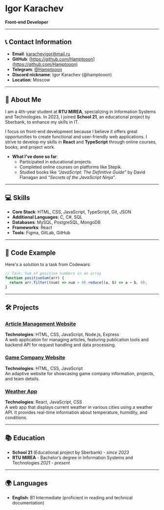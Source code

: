 # Igor Karachev

**Front-end Developer**

---

## 📞 Contact Information

- **Email**: [karachevigor@mail.ru](mailto:karachevigor@mail.ru)
- **GitHub**: [https://github.com/Hamptooon](https://github.com/Hamptooon)
- **Telegram**: [@Hamptooon](https://t.me/Hamptooon)
- **Discord nickname**: Igor Karachev (@hamptooon)
- **Location**: Moscow

---

## 🎯 About Me

I am a 4th-year student at **RTU MIREA**, specializing in Information Systems and Technologies. In 2023, I joined **School 21**, an educational project by Sberbank, to enhance my skills in IT.

I focus on front-end development because I believe it offers great opportunities to create functional and user-friendly web applications. I strive to develop my skills in **React** and **TypeScript** through online courses, books, and project work.

- **What I've done so far**:
  - Participated in educational projects.
  - Completed online courses on platforms like Stepik.
  - Studied books like _“JavaScript: The Definitive Guide”_ by David Flanagan and _“Secrets of the JavaScript Ninja”_.

---

## 💻 Skills

- **Core Stack**: HTML, CSS, JavaScript, TypeScript, Git, JSON
- **Additional Languages**: C, C#, SQL
- **Databases**: MySQL, PostgreSQL, MongoDB
- **Frameworks**: React
- **Tools**: Figma, GitLab, GitHub

---

## 🧩 Code Example

Here's a solution to a task from Codewars:

```javascript
// Task: Sum of positive numbers in an array
function positiveSum(arr) {
  return arr.filter((num) => num > 0).reduce((a, b) => a + b, 0);
}
```

---

## 🛠️ Projects

### [Article Management Website](https://github.com/Hamptooon/article-management-website)

**Technologies**: HTML, CSS, JavaScript, Node.js, Express  
A web application for managing articles, featuring publication tools and backend API for request handling and data processing.

### [Game Company Website](https://github.com/Hamptooon/game-company-website)

**Technologies**: HTML, CSS, JavaScript  
An adaptive website for showcasing game company information, projects, and team details.

### [Weather App](https://github.com/Hamptooon/weather-app-react)

**Technologies**: React, JavaScript, CSS  
A web app that displays current weather in various cities using a weather API. It provides real-time information about temperature, humidity, and conditions.

---

## 📚 Education

- **School 21** (Educational project by Sberbank) - _since 2023_
- **RTU MIREA** - Bachelor’s degree in Information Systems and Technologies _2021 - present_

---

## 🌍 Languages

- **English**: B1 Intermediate (proficient in reading and technical documentation)

